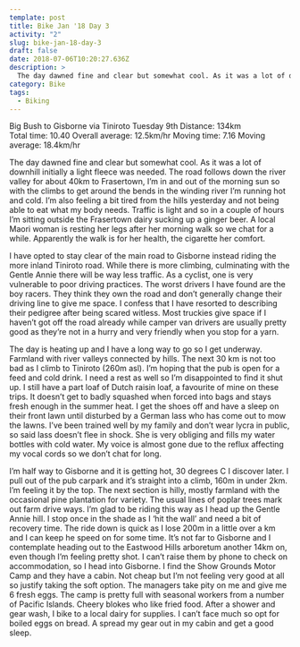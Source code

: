 ```yaml
---
template: post
title: Bike Jan '18 Day 3
activity: "2"
slug: bike-jan-18-day-3
draft: false
date: 2018-07-06T10:20:27.636Z
description: >
  The day dawned fine and clear but somewhat cool. As it was a lot of downhill initially a light fleece was needed. The road follows down the river valley for about 40km to Frasertown, I’m in and out of the morning sun so with the climbs to get around the bends in the winding river I’m running hot and cold. I’m also feeling a bit tired from the hills yesterday and not being able to eat what my body needs.
category: Bike
tags:
  - Biking
---
```


Big Bush to Gisborne via Tiniroto
Tuesday 9th
Distance: 134km  
Total time: 10.40 Overall average: 12.5km/hr
Moving time: 7.16 Moving average: 18.4km/hr

The day dawned fine and clear but somewhat cool. As it was a lot of downhill initially a light fleece was needed. The road follows down the river valley for about 40km to Frasertown, I’m in and out of the morning sun so with the climbs to get around the bends in the winding river I’m running hot and cold. I’m also feeling a bit tired from the hills yesterday and not being able to eat what my body needs. Traffic is light and so in a couple of hours I’m sitting outside the Frasertown dairy sucking up a ginger beer. A local Maori woman is resting her legs after her morning walk so we chat for a while. Apparently the walk is for her health, the cigarette her comfort.

I have opted to stay clear of the main road to Gisborne instead riding the more inland Tiniroto road. While there is more climbing, culminating with the Gentle Annie there will be way less traffic. As a cyclist, one is very vulnerable to poor driving practices. The worst drivers I have found are the boy racers. They think they own the road and don’t generally change their driving line to give me space. I confess that I have resorted to describing their pedigree after being scared witless. Most truckies give space if I haven’t got off the road already while camper van drivers are usually pretty good as they’re not in a hurry and very friendly when you stop for a yarn.

The day is heating up and I have a long way to go so I get underway. Farmland with river valleys connected by hills. The next 30 km is not too bad as I climb to Tiniroto (260m asl). I’m hoping that the pub is open for a feed and cold drink. I need a rest as well so I’m disappointed to find it shut up. I still have a part loaf of Dutch raisin loaf, a favourite of mine on these trips. It doesn’t get to badly squashed when forced into bags and stays fresh enough in the summer heat. I get the shoes off and have a sleep on their front lawn until disturbed by a German lass who has come out to mow the lawns. I’ve been trained well by my family and don’t wear lycra in public, so said lass doesn’t flee in shock. She is very obliging and fills my water bottles with cold water. My voice is almost gone due to the reflux affecting my vocal cords so we don’t chat for long.

I’m half way to Gisborne and it is getting hot, 30 degrees C I discover later. I pull out of the pub carpark and it’s straight into a climb, 160m in under 2km. I’m feeling it by the top. The next section is hilly, mostly farmland with the occasional pine plantation for variety. The usual lines of poplar trees mark out farm drive ways. I’m glad to be riding this way as I head up the Gentle Annie hill. I stop once in the shade as I ‘hit the wall’ and need a bit of recovery time. The ride down is quick as I lose 200m in a little over a km and I can keep he speed on for some time. It’s not far to Gisborne and I contemplate heading out to the Eastwood Hills arboretum another 14km on, even though I’m feeling pretty shot. I can’t raise them by phone to check on accommodation, so I head into Gisborne. I find the Show Grounds Motor Camp and they have a cabin. Not cheap but I’m not feeling very good at all so justify taking the soft option. The managers take pity on me and give me 6 fresh eggs. The camp is pretty full with seasonal workers from a number of Pacific Islands. Cheery blokes who like fried food. After a shower and gear wash, I bike to a local dairy for supplies. I can’t face much so opt for boiled eggs on bread. A spread my gear out in my cabin and get a good sleep.

